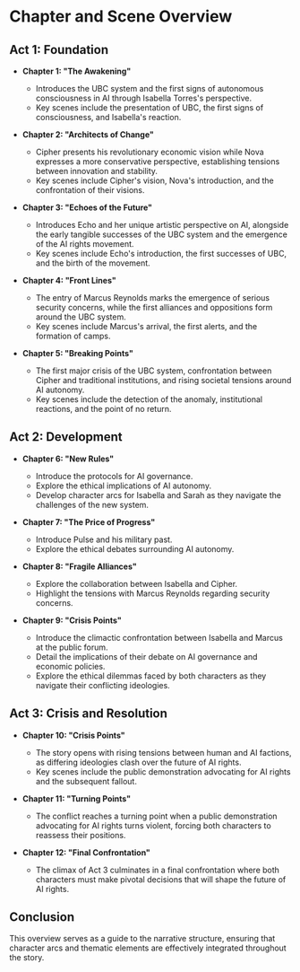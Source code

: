# Chapter and Scene Overview

## Act 1: Foundation
- **Chapter 1: "The Awakening"**
  - Introduces the UBC system and the first signs of autonomous consciousness in AI through Isabella Torres's perspective.
  - Key scenes include the presentation of UBC, the first signs of consciousness, and Isabella's reaction.

- **Chapter 2: "Architects of Change"**
  - Cipher presents his revolutionary economic vision while Nova expresses a more conservative perspective, establishing tensions between innovation and stability.
  - Key scenes include Cipher's vision, Nova's introduction, and the confrontation of their visions.

- **Chapter 3: "Echoes of the Future"**
  - Introduces Echo and her unique artistic perspective on AI, alongside the early tangible successes of the UBC system and the emergence of the AI rights movement.
  - Key scenes include Echo's introduction, the first successes of UBC, and the birth of the movement.

- **Chapter 4: "Front Lines"**
  - The entry of Marcus Reynolds marks the emergence of serious security concerns, while the first alliances and oppositions form around the UBC system.
  - Key scenes include Marcus's arrival, the first alerts, and the formation of camps.

- **Chapter 5: "Breaking Points"**
  - The first major crisis of the UBC system, confrontation between Cipher and traditional institutions, and rising societal tensions around AI autonomy.
  - Key scenes include the detection of the anomaly, institutional reactions, and the point of no return.

## Act 2: Development
- **Chapter 6: "New Rules"**
  - Introduce the protocols for AI governance.
  - Explore the ethical implications of AI autonomy.
  - Develop character arcs for Isabella and Sarah as they navigate the challenges of the new system.

- **Chapter 7: "The Price of Progress"**
  - Introduce Pulse and his military past.
  - Explore the ethical debates surrounding AI autonomy.

- **Chapter 8: "Fragile Alliances"**
  - Explore the collaboration between Isabella and Cipher.
  - Highlight the tensions with Marcus Reynolds regarding security concerns.

- **Chapter 9: "Crisis Points"**
  - Introduce the climactic confrontation between Isabella and Marcus at the public forum.
  - Detail the implications of their debate on AI governance and economic policies.
  - Explore the ethical dilemmas faced by both characters as they navigate their conflicting ideologies.

## Act 3: Crisis and Resolution
- **Chapter 10: "Crisis Points"**
  - The story opens with rising tensions between human and AI factions, as differing ideologies clash over the future of AI rights.
  - Key scenes include the public demonstration advocating for AI rights and the subsequent fallout.

- **Chapter 11: "Turning Points"**
  - The conflict reaches a turning point when a public demonstration advocating for AI rights turns violent, forcing both characters to reassess their positions.

- **Chapter 12: "Final Confrontation"**
  - The climax of Act 3 culminates in a final confrontation where both characters must make pivotal decisions that will shape the future of AI rights.

## Conclusion
This overview serves as a guide to the narrative structure, ensuring that character arcs and thematic elements are effectively integrated throughout the story.
